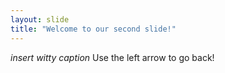 ```yaml
---
layout: slide
title: "Welcome to our second slide!"
---
```

*insert witty caption*
Use the left arrow to go back!

